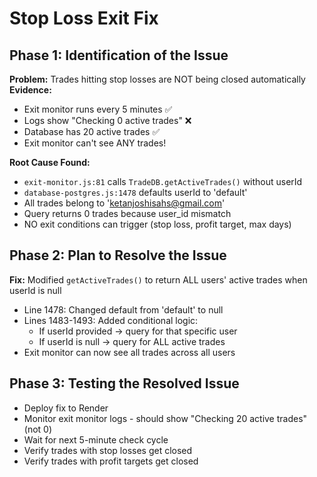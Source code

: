 # Stop Loss Exit Fix

## Phase 1: Identification of the Issue
**Problem:** Trades hitting stop losses are NOT being closed automatically
**Evidence:**
- Exit monitor runs every 5 minutes ✅
- Logs show "Checking 0 active trades" ❌
- Database has 20 active trades ✅
- Exit monitor can't see ANY trades!

**Root Cause Found:**
- `exit-monitor.js:81` calls `TradeDB.getActiveTrades()` without userId
- `database-postgres.js:1478` defaults userId to 'default'
- All trades belong to 'ketanjoshisahs@gmail.com'
- Query returns 0 trades because user_id mismatch
- NO exit conditions can trigger (stop loss, profit target, max days)

## Phase 2: Plan to Resolve the Issue
**Fix:** Modified `getActiveTrades()` to return ALL users' active trades when userId is null
- Line 1478: Changed default from 'default' to null
- Lines 1483-1493: Added conditional logic:
  - If userId provided → query for that specific user
  - If userId is null → query for ALL active trades
- Exit monitor can now see all trades across all users

## Phase 3: Testing the Resolved Issue
- Deploy fix to Render
- Monitor exit monitor logs - should show "Checking 20 active trades" (not 0)
- Wait for next 5-minute check cycle
- Verify trades with stop losses get closed
- Verify trades with profit targets get closed

